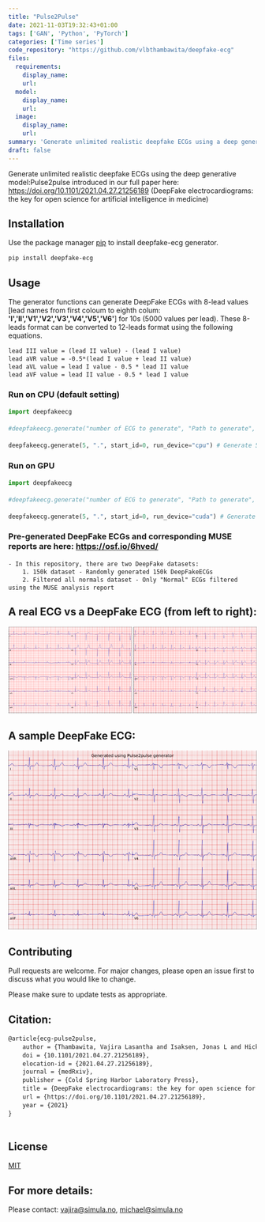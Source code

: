 ```yaml
---
title: "Pulse2Pulse"
date: 2021-11-03T19:32:43+01:00
tags: ['GAN', 'Python', 'PyTorch']
categories: ['Time series']
code_repository: "https://github.com/vlbthambawita/deepfake-ecg"
files:
  requirements: 
    display_name: 
    url: 
  model: 
    display_name: 
    url: 
  image:
    display_name:
    url:
summary: 'Generate unlimited realistic deepfake ECGs using a deep generative model'
draft: false
---
```


Generate unlimited realistic deepfake ECGs using the deep generative model:Pulse2pulse introduced in our full paper here: https://doi.org/10.1101/2021.04.27.21256189 (DeepFake electrocardiograms: the key for open science for artificial intelligence in medicine) 


## Installation

Use the package manager [pip](https://pypi.org/project/deepfake-ecg/) to install deepfake-ecg generator.



```bash
pip install deepfake-ecg
```

## Usage


The generator functions can generate DeepFake ECGs with 8-lead values  [lead names from first coloum to eighth colum: **'I','II','V1','V2','V3','V4','V5','V6'**] for 10s (5000 values per lead). These 8-leads format can be converted to 12-leads format using the following equations. 

```
lead III value = (lead II value) - (lead I value)
lead aVR value = -0.5*(lead I value + lead II value)
lead aVL value = lead I value - 0.5 * lead II value
lead aVF value = lead II value - 0.5 * lead I value

```

### Run on CPU (default setting)

```python
import deepfakeecg

#deepfakeecg.generate("number of ECG to generate", "Path to generate", "start file ids from this number", "device to run") 

deepfakeecg.generate(5, ".", start_id=0, run_device="cpu") # Generate 5 ECGs to the current folder starting from id=0
```

### Run on GPU

```python
import deepfakeecg

#deepfakeecg.generate("number of ECG to generate", "Path to generate", "start file ids from this number", "device to run") 

deepfakeecg.generate(5, ".", start_id=0, run_device="cuda") # Generate 5 ECGs to the current folder starting from id=0
```
### Pre-generated DeepFake ECGs and corresponding MUSE reports are here: https://osf.io/6hved/
    - In this repository, there are two DeepFake datasets:
        1. 150k dataset - Randomly generated 150k DeepFakeECGs
        2. Filtered all normals dataset - Only "Normal" ECGs filtered using the MUSE analysis report

## A real ECG vs a DeepFake ECG (from left to right):

![Real vs Fake](real_vs_fake_left_to_right_v2_r.png "Real vs a deepfake ECG")

## A sample DeepFake ECG:
![Sample deepfake ECG](2879_r.png "A sample deepfake ECG")



## Contributing
Pull requests are welcome. For major changes, please open an issue first to discuss what you would like to change.

Please make sure to update tests as appropriate.


## Citation:
```latex
@article{ecg-pulse2pulse,
	author = {Thambawita, Vajira Lasantha and Isaksen, Jonas L and Hicks, Steven and Ghouse, Jonas and Ahlberg, Gustav and Linneberg, Allan and Grarup, Niels and Ellervik, Christina and Olesen, Morten Salling and Hansen, Torben and Graff, Claus and Holstein-Rathlou, Niels-Henrik and Str{\"u}mke, Inga and Hammer, Hugo L. and Maleckar, Mary M and Halvorsen, P{\aa}l and Riegler, Michael A. and Kanters, J{\o}rgen K.},
	doi = {10.1101/2021.04.27.21256189},
	elocation-id = {2021.04.27.21256189},
	journal = {medRxiv},
	publisher = {Cold Spring Harbor Laboratory Press},
	title = {DeepFake electrocardiograms: the key for open science for artificial intelligence in medicine},
	url = {https://doi.org/10.1101/2021.04.27.21256189},
	year = {2021}
}
	
```

## License
[MIT](https://choosealicense.com/licenses/mit/)

## For more details: 
Please contact: vajira@simula.no, michael@simula.no